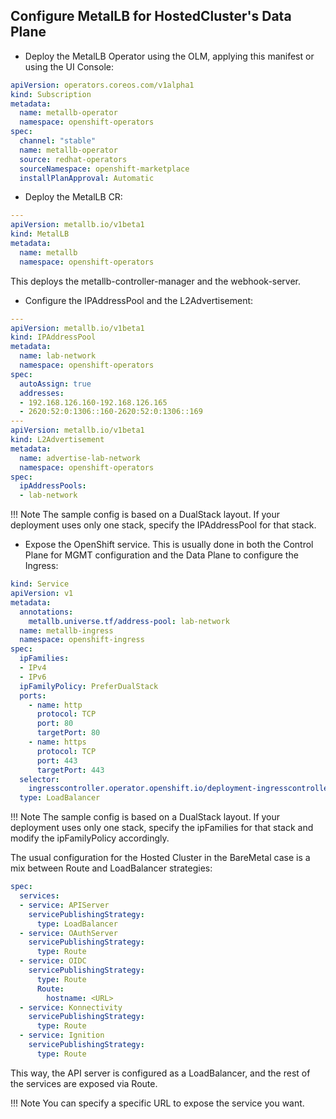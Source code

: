 ## Configure MetalLB for HostedCluster's Data Plane

- Deploy the MetalLB Operator using the OLM, applying this manifest or using the UI Console:

```yaml
apiVersion: operators.coreos.com/v1alpha1
kind: Subscription
metadata:
  name: metallb-operator
  namespace: openshift-operators
spec:
  channel: "stable"
  name: metallb-operator
  source: redhat-operators
  sourceNamespace: openshift-marketplace
  installPlanApproval: Automatic
```

- Deploy the MetalLB CR:

```yaml
---
apiVersion: metallb.io/v1beta1
kind: MetalLB
metadata:
  name: metallb
  namespace: openshift-operators
```

This deploys the metallb-controller-manager and the webhook-server.

- Configure the IPAddressPool and the L2Advertisement:

```yaml
---
apiVersion: metallb.io/v1beta1
kind: IPAddressPool
metadata:
  name: lab-network
  namespace: openshift-operators
spec:
  autoAssign: true
  addresses:
  - 192.168.126.160-192.168.126.165
  - 2620:52:0:1306::160-2620:52:0:1306::169
---
apiVersion: metallb.io/v1beta1
kind: L2Advertisement
metadata:
  name: advertise-lab-network
  namespace: openshift-operators
spec:
  ipAddressPools:
  - lab-network
```

!!! Note
    The sample config is based on a DualStack layout. If your deployment uses only one stack, specify the IPAddressPool for that stack.

- Expose the OpenShift service. This is usually done in both the Control Plane for MGMT configuration and the Data Plane to configure the Ingress:

```yaml
kind: Service
apiVersion: v1
metadata:
  annotations:
    metallb.universe.tf/address-pool: lab-network
  name: metallb-ingress
  namespace: openshift-ingress
spec:
  ipFamilies:
  - IPv4
  - IPv6
  ipFamilyPolicy: PreferDualStack
  ports:
    - name: http
      protocol: TCP
      port: 80
      targetPort: 80
    - name: https
      protocol: TCP
      port: 443
      targetPort: 443
  selector:
    ingresscontroller.operator.openshift.io/deployment-ingresscontroller: default
  type: LoadBalancer
```

!!! Note
    The sample config is based on a DualStack layout. If your deployment uses only one stack, specify the ipFamilies for that stack and modify the ipFamilyPolicy accordingly.

The usual configuration for the Hosted Cluster in the BareMetal case is a mix between Route and LoadBalancer strategies:

```yaml
spec:
  services:
  - service: APIServer
    servicePublishingStrategy:
      type: LoadBalancer
  - service: OAuthServer
    servicePublishingStrategy:
      type: Route
  - service: OIDC
    servicePublishingStrategy:
      type: Route
      Route:
        hostname: <URL>
  - service: Konnectivity
    servicePublishingStrategy:
      type: Route
  - service: Ignition
    servicePublishingStrategy:
      type: Route
```

This way, the API server is configured as a LoadBalancer, and the rest of the services are exposed via Route.

!!! Note
    You can specify a specific URL to expose the service you want.